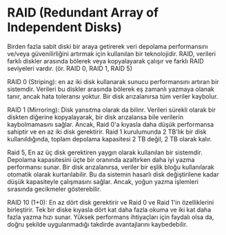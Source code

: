 # RAID (Redundant Array of Independent Disks)
Birden fazla sabit diski bir araya getirerek veri depolama performansını ve/veya güvenilirliğini artırmak için kullanılan bir teknolojidir.
RAID, verileri farklı diskler arasında bölerek veya kopyalayarak çalışır ve farklı RAID seviyeleri vardır. (ör. RAID 0, RAID 1, RAID 5)

RAID 0 (Striping): en az iki disk kullanarak sunucu performansını artıran bir sistemdir. 
Verileri bu diskler arasında bölerek eş zamanlı yazmaya olanak tanır, ancak hata toleransı yoktur. Bir disk arızalanırsa tüm veriler kaybolur.

RAID 1 (Mirroring): Disk yansıtma olarak da bilinr. Verileri sürekli olarak bir diskten diğerine kopyalayarak, bir disk arızalansa bile verilerin kaybolmamasını sağlar. 
Ancak, Raid 0'a kıyasla daha düşük performansa sahiptir ve en az iki disk gerektirir.
Raid 1 kurulumunda 2 TB'lık bir disk kullanıldığında, toplam depolama kapasitesi 2 TB değil, 2 TB olarak kalır.

Raid 5, En az üç disk gerektiren yaygın olarak kullanılan bir sistemdir. Depolama kapasitesini üçte bir oranında azaltırken daha iyi yazma performansı sunar. 
Bir disk arızalanırsa, veriler bir eşlik bloğu kullanılarak otomatik olarak kurtarılabilir.
Bu da sistemin hasarlı disk değiştirilene kadar düşük kapasiteyle çalışmasını sağlar. 
Ancak, yoğun yazma işlemleri sırasında gecikmeler gösterebilir.

RAID 10 (1+0): En az dört disk gerektirir ve Raid 0 ve Raid 1'in özelliklerini birleştirir.
Tek bir diske kıyasla dört kat daha fazla okuma ve iki kat daha fazla yazma hızı sunar.
Yüksek performans ihtiyaçları için faydalı olsa da, doğru şekilde uygulanmadığı takdirde avantajlarını kaybedebilir.